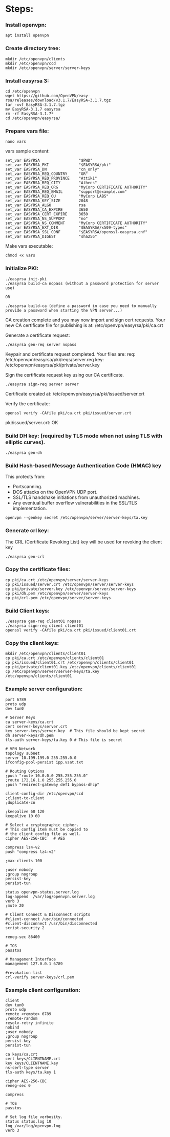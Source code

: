 # Steps:

### Install openvpn:
`apt install openvpn`

### Create directory tree:
```
mkdir /etc/openvpn/clients
mkdir /etc/openvpn/ccd
mkdir /etc/openvpn/server/server-keys
```

### Install easyrsa 3:
```
cd /etc/openvpn
wget https://github.com/OpenVPN/easy-rsa/releases/download/v3.1.7/EasyRSA-3.1.7.tgz
tar -xvf EasyRSA-3.1.7.tgz
mv EasyRSA-3.1.7 easyrsa
rm -rf EasyRSA-3.1.7*
cd /etc/openvpn/easyrsa/
```

### Prepare vars file:
```
nano vars
```

vars sample content:
```
set_var EASYRSA                 "$PWD"
set_var EASYRSA_PKI             "$EASYRSA/pki"
set_var EASYRSA_DN              "cn_only"
set_var EASYRSA_REQ_COUNTRY     "GR"
set_var EASYRSA_REQ_PROVINCE    "Attiki"
set_var EASYRSA_REQ_CITY        "Athens"
set_var EASYRSA_REQ_ORG         "MyCorp CERTIFICATE AUTHORITY"
set_var EASYRSA_REQ_EMAIL       "support@example.com"
set_var EASYRSA_REQ_OU          "MyCorp LABS"
set_var EASYRSA_KEY_SIZE        2048
set_var EASYRSA_ALGO            rsa
set_var EASYRSA_CA_EXPIRE       3650
set_var EASYRSA_CERT_EXPIRE     3650
set_var EASYRSA_NS_SUPPORT      "no"
set_var EASYRSA_NS_COMMENT      "MyCorp CERTIFICATE AUTHORITY"
set_var EASYRSA_EXT_DIR         "$EASYRSA/x509-types"
set_var EASYRSA_SSL_CONF        "$EASYRSA/openssl-easyrsa.cnf"
set_var EASYRSA_DIGEST          "sha256"
```

Make vars executable:
```
chmod +x vars
```

### Initialize PKI:
```
./easyrsa init-pki
./easyrsa build-ca nopass (without a password protection for server use)

OR

./easyrsa build-ca (define a password in case you need to manually provide a password when starting the VPN server...)
```

CA creation complete and you may now import and sign cert requests.
Your new CA certificate file for publishing is at:
/etc/openvpn/easyrsa/pki/ca.crt

Generate a certificate request:
```
./easyrsa gen-req server nopass
```

Keypair and certificate request completed. Your files are:
req: /etc/openvpn/easyrsa/pki/reqs/server.req
key: /etc/openvpn/easyrsa/pki/private/server.key

Sign the certificate request key using our CA certificate.
```
./easyrsa sign-req server server
```

Certificate created at: /etc/openvpn/easyrsa/pki/issued/server.crt

Verify the certificate:
```
openssl verify -CAfile pki/ca.crt pki/issued/server.crt
```

pki/issued/server.crt: OK

### Build DH key: (required by TLS mode when not using TLS with elliptic curves).
```
./easyrsa gen-dh
```

### Build Hash-based Message Authentication Code (HMAC) key
This protects from:
 - Portscanning.
 - DOS attacks on the OpenVPN UDP port.
 - SSL/TLS handshake initiations from unauthorized machines.
 - Any eventual buffer overflow vulnerabilities in the SSL/TLS implementation.
```
openvpn --genkey secret /etc/openvpn/server/server-keys/ta.key
```

### Generate crl key:
The CRL (Certificate Revoking List) key will be used for revoking the client key
```
./easyrsa gen-crl
```

### Copy the certificate files:
```
cp pki/ca.crt /etc/openvpn/server/server-keys
cp pki/issued/server.crt /etc/openvpn/server/server-keys
cp pki/private/server.key /etc/openvpn/server/server-keys
cp pki/dh.pem /etc/openvpn/server/server-keys
cp pki/crl.pem /etc/openvpn/server/server-keys
```

### Build Client keys:
```
./easyrsa gen-req client01 nopass
./easyrsa sign-req client client01
openssl verify -CAfile pki/ca.crt pki/issued/client01.crt
```

### Copy the client keys:
```
mkdir /etc/openvpn/clients/client01
cp pki/ca.crt /etc/openvpn/clients/client01
cp pki/issued/client01.crt /etc/openvpn/clients/client01
cp pki/private/client01.key /etc/openvpn/clients/client01
cp /etc/openvpn/server/server-keys/ta.key /etc/openvpn/clients/client01
```


### Example server configuration:
```
port 6789
proto udp
dev tun0

# Server Keys
ca server-keys/ca.crt
cert server-keys/server.crt
key server-keys/server.key  # This file should be kept secret
dh server-keys/dh.pem
tls-auth server-keys/ta.key 0 # This file is secret

# VPN Network
topology subnet
server 10.199.199.0 255.255.0.0
ifconfig-pool-persist ipp.vsat.txt

# Routing Options
;push "route 10.0.0.0 255.255.255.0"
;route 172.16.1.0 255.255.255.0
;push "redirect-gateway def1 bypass-dhcp"

client-config-dir /etc/openvpn/ccd
;client-to-client
;duplicate-cn

;keepalive 60 120
keepalive 10 60

# Select a cryptographic cipher.
# This config item must be copied to
# the client config file as well.
cipher AES-256-CBC   # AES

compress lz4-v2
push "compress lz4-v2"

;max-clients 100

;user nobody
;group nogroup
persist-key
persist-tun

status openvpn-status.server.log
log-append  /var/log/openvpn.server.log
verb 3
;mute 20

# Client Connect & Disconnect scripts
#client-connect /usr/bin/connected
#client-disconnect /usr/bin/disconnected
script-security 2

reneg-sec 86400

# TOS
passtos

# Management Interface
management 127.0.0.1 6789

#revokation list
crl-verify server-keys/crl.pem
```

### Example client configuration:
```
client
dev tun0
proto udp
remote <remote> 6789
;remote-random
resolv-retry infinite
nobind
;user nobody
;group nogroup
persist-key
persist-tun

ca keys/ca.crt
cert keys/CLIENTNAME.crt
key keys/CLIENTNAME.key
ns-cert-type server
tls-auth keys/ta.key 1

cipher AES-256-CBC
reneg-sec 0

compress

# TOS
passtos

# Set log file verbosity.
status status.log 10
log /var/log/openvpn.log
verb 3

```


